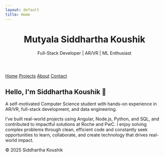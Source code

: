 ```yaml
---
layout: default
title: Home
---
```


<link rel="stylesheet" href="assets/style.css">

<header>
  <h1>Mutyala Siddhartha Koushik</h1>
  <p>Full-Stack Developer | AR/VR | ML Enthusiast</p>
</header>

<nav>
  <a href="index.md">Home</a>
  <a href="projects.md">Projects</a>
  <a href="about.md">About</a>
  <a href="contact.md">Contact</a>
</nav>

<main>

  <h2> Hello, I'm Siddhartha Koushik 👋</h2>

<p>A self-motivated Computer Science student with hands-on experience in AR/VR, full-stack development, and data engineering.

I’ve built real-world projects using Angular, Node.js, Python, and SQL, and contributed to impactful solutions at Roche and PwC. I enjoy solving complex problems through clean, efficient code and constantly seek opportunities to learn, collaborate, and create technology that drives real-world impact.</p>

</main>

<footer>
  © 2025 Siddhartha Koushik
</footer>
